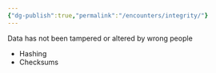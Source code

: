 ```yaml
---
{"dg-publish":true,"permalink":"/encounters/integrity/"}
---
```


Data has not been tampered or altered by wrong people
- Hashing
- Checksums